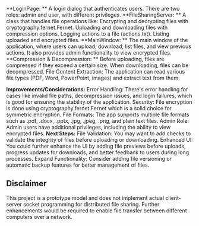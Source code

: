 **LoginPage: **
A login dialog that authenticates users. There are two roles: admin and user, with different privileges.
**FileSharingServer: **
A class that handles file operations like:
Encrypting and decrypting files with cryptography.fernet.Fernet.
Uploading and downloading files with compression options.
Logging actions to a file (actions.txt).
Listing uploaded and encrypted files.
**MainWindow: **
The main window of the application, where users can upload, download, list files, and view previous actions. It also provides admin functionality to view encrypted files.
**Compression & Decompression: **
Before uploading, files are compressed if they exceed a certain size. When downloading, files can be decompressed.
File Content Extraction: 
The application can read various file types (PDF, Word, PowerPoint, images) and extract text from them.

**Improvements/Considerations:**
Error Handling: There's error handling for cases like invalid file paths, decompression issues, and login failures, which is good for ensuring the stability of the application.
Security: File encryption is done using cryptography.fernet.Fernet which is a solid choice for symmetric encryption.
File Formats: The app supports multiple file formats such as .pdf, .docx, .pptx, .jpg, .jpeg, .png, and plain text files.
Admin Role: Admin users have additional privileges, including the ability to view encrypted files.
**Next Steps:**
File Validation: You may want to add checks to validate the integrity of files before uploading or downloading.
Enhanced UI: You could further enhance the UI by adding file previews before uploads, progress updates for downloads, and better feedback to users during long processes.
Expand Functionality: Consider adding file versioning or automatic backup features for better management of files.


## Disclaimer

This project is a prototype model and does not implement actual client-server socket programming for distributed file sharing. Further enhancements would be required to enable file transfer between different computers over a network.


